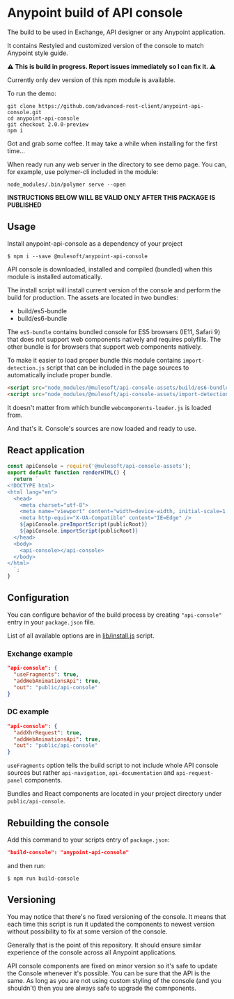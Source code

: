 # Anypoint build of API console

The build to be used in Exchange, API designer or any Anypoint application.

It contains Restyled and customized version of the console to match Anypoint style guide.


**⚠ This is build in progress. Report issues immediately so I can fix it. ⚠**

Currently only dev version of this npm module is available.

To run the demo:

```
git clone https://github.com/advanced-rest-client/anypoint-api-console.git
cd anypoint-api-console
git checkout 2.0.0-preview
npm i
```

Got and grab some coffee. It may take a while when installing for the first time...

When ready run any web server in the directory to see demo page. You can, for example, use polymer-cli included in the module:

```
node_modules/.bin/polymer serve --open
```

  **INSTRUCTIONS BELOW WILL BE VALID ONLY AFTER THIS PACKAGE IS PUBLISHED**

## Usage

Install anypoint-api-console as a dependency of your project

```
$ npm i --save @mulesoft/anypoint-api-console
```

API console is downloaded, installed and compiled (bundled) when this module
is installed automatically.

The install script will install current version of the console and perform
the build for production. The assets are located in two bundles:

- build/es5-bundle
- build/es6-bundle

The `es5-bundle` contains bundled console for ES5 browsers (IE11, Safari 9)
that does not support web components natively and requires polyfills.
The other bundle is for browsers that support web components natively.

To make it easier to load proper bundle this module contains `import-detection.js`
script that can be included in the page sources to automatically include
proper bundle.

```html
<script src="node_modules/@mulesoft/api-console-assets/build/es6-bundle/webcomponentsjs/webcomponents-loader.js"></script>
<script src="node_modules/@mulesoft/api-console-assets/import-detection.js"></script>
```

It doesn't matter from which bundle `webcomponents-loader.js` is loaded from.

And that's it. Console's sources are now loaded and ready to use.

## React application

```js
const apiConsole = require('@mulesoft/api-console-assets');
export default function renderHTML() {
  return `
<!DOCTYPE html>
<html lang="en">
  <head>
    <meta charset="utf-8">
    <meta name="viewport" content="width=device-width, initial-scale=1.0">
    <meta http-equiv="X-UA-Compatible" content="IE=Edge" />
    ${apiConsole.preImportScript(publicRoot)}
    ${apiConsole.importScript(publicRoot)}
  </head>
  <body>
    <api-console></api-console>
  </body>
</html>
  `;
}
```

## Configuration

You can configure behavior of the build process by creating `"api-console"`
entry in your `package.json` file.

List of all available options are in [lib/install.js](lib/install.js) script.

### Exchange example

```json
"api-console": {
  "useFragments": true,
  "addWebAnimationsApi": true,
  "out": "public/api-console"
}
```

### DC example

```json
"api-console": {
  "addXhrRequest": true,
  "addWebAnimationsApi": true,
  "out": "public/api-console"
}
```

`useFragments` option tells the build script to not include whole API console
sources but rather `api-navigation`, `api-documentation` and `api-request-panel`
components.

Bundles and React components are located in your project directory under `public/api-console`.

## Rebuilding the console

Add this command to your scripts entry of `package.json`:

```json
"build-console": "anypoint-api-console"
```

and then run:

```
$ npm run build-console
```

## Versioning

You may notice that there's no fixed versioning of the console. It means that
each time this script is run it updated the components to newest version without
possibility to fix at some version of the console.

Generally that is the point of this repository. It should ensure similar experience
of the console across all Anypoint applications.

API console components are fixed on minor version so it's safe to update the Console
whenever it's possible. You can be sure that the API is the same. As long
as you are not using custom styling of the console (and you shouldn't) then
you are always safe to upgrade the comnponents.
